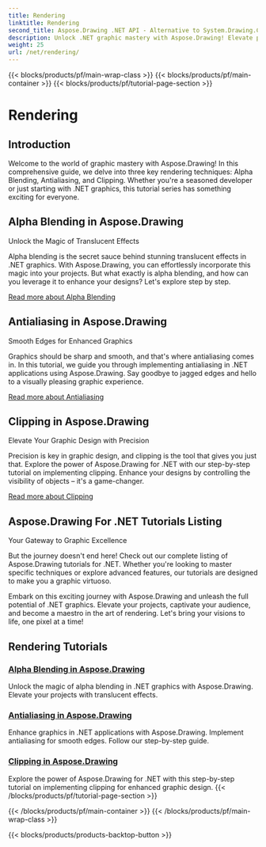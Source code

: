 ```yaml
---
title: Rendering
linktitle: Rendering
second_title: Aspose.Drawing .NET API - Alternative to System.Drawing.Common
description: Unlock .NET graphic mastery with Aspose.Drawing! Elevate projects with alpha blending for translucent effects. Learn antialiasing and clipping for enhanced designs.
weight: 25
url: /net/rendering/
---
```


{{< blocks/products/pf/main-wrap-class >}}
{{< blocks/products/pf/main-container >}}
{{< blocks/products/pf/tutorial-page-section >}}

# Rendering

## Introduction

Welcome to the world of graphic mastery with Aspose.Drawing! In this comprehensive guide, we delve into three key rendering techniques: Alpha Blending, Antialiasing, and Clipping. Whether you're a seasoned developer or just starting with .NET graphics, this tutorial series has something exciting for everyone.

## Alpha Blending in Aspose.Drawing
Unlock the Magic of Translucent Effects

Alpha blending is the secret sauce behind stunning translucent effects in .NET graphics. With Aspose.Drawing, you can effortlessly incorporate this magic into your projects. But what exactly is alpha blending, and how can you leverage it to enhance your designs? Let's explore step by step.

[Read more about Alpha Blending](./alpha-blending/)

## Antialiasing in Aspose.Drawing
Smooth Edges for Enhanced Graphics

Graphics should be sharp and smooth, and that's where antialiasing comes in. In this tutorial, we guide you through implementing antialiasing in .NET applications using Aspose.Drawing. Say goodbye to jagged edges and hello to a visually pleasing graphic experience.

[Read more about Antialiasing](./antialiasing/)

## Clipping in Aspose.Drawing
Elevate Your Graphic Design with Precision

Precision is key in graphic design, and clipping is the tool that gives you just that. Explore the power of Aspose.Drawing for .NET with our step-by-step tutorial on implementing clipping. Enhance your designs by controlling the visibility of objects – it's a game-changer.

[Read more about Clipping](./clipping/)

## Aspose.Drawing For .NET Tutorials Listing
Your Gateway to Graphic Excellence

But the journey doesn't end here! Check out our complete listing of Aspose.Drawing tutorials for .NET. Whether you're looking to master specific techniques or explore advanced features, our tutorials are designed to make you a graphic virtuoso.

Embark on this exciting journey with Aspose.Drawing and unleash the full potential of .NET graphics. Elevate your projects, captivate your audience, and become a maestro in the art of rendering. Let's bring your visions to life, one pixel at a time!
## Rendering Tutorials
### [Alpha Blending in Aspose.Drawing](./alpha-blending/)
Unlock the magic of alpha blending in .NET graphics with Aspose.Drawing. Elevate your projects with translucent effects.
### [Antialiasing in Aspose.Drawing](./antialiasing/)
Enhance graphics in .NET applications with Aspose.Drawing. Implement antialiasing for smooth edges. Follow our step-by-step guide.
### [Clipping in Aspose.Drawing](./clipping/)
Explore the power of Aspose.Drawing for .NET with this step-by-step tutorial on implementing clipping for enhanced graphic design.
{{< /blocks/products/pf/tutorial-page-section >}}

{{< /blocks/products/pf/main-container >}}
{{< /blocks/products/pf/main-wrap-class >}}

{{< blocks/products/products-backtop-button >}}
